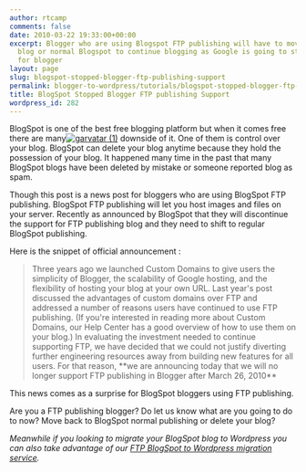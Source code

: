 ```yaml
---
author: rtcamp
comments: false
date: 2010-03-22 19:33:00+00:00
excerpt: Blogger who are using Blogspot FTP publishing will have to move to self hosted
  blog or normal Blogspot to continue blogging as Google is going to stop FTP publishing
  for blogger
layout: page
slug: blogspot-stopped-blogger-ftp-publishing-support
permalink: blogger-to-wordpress/tutorials/blogspot-stopped-blogger-ftp-publishing-support/
title: BlogSpot Stopped Blogger FTP publishing Support
wordpress_id: 282
---
```


BlogSpot is one of the best free blogging platform but when it comes free there are many[![garvatar (1)](https://rtcamp.com/wp-content/uploads/2010/03/garvatar1_thumb.png)](https://rtcamp.com/wp-content/uploads/2010/03/garvatar1.png) downside of it. One of them is control over your blog. BlogSpot can delete your blog anytime because they hold the possession of your blog. It happened many time in the past that many BlogSpot blogs have been deleted by mistake or someone reported blog as spam.

Though this post is a news post for bloggers who are using BlogSpot FTP publishing. BlogSpot FTP publishing will let you host images and files on your server. Recently as announced by BlogSpot that they will discontinue the support for FTP publishing blog and they need to shift to regular BlogSpot publishing.

Here is the snippet of official announcement :


<blockquote>Three years ago we launched Custom Domains to give users the simplicity of Blogger, the scalability of Google hosting, and the flexibility of hosting your blog at your own URL. Last year's post discussed the advantages of custom domains over FTP and addressed a number of reasons users have continued to use FTP publishing. (If you're interested in reading more about Custom Domains, our Help Center has a good overview of how to use them on your blog.) In evaluating the investment needed to continue supporting FTP, we have decided that we could not justify diverting further engineering resources away from building new features for all users.
For that reason, **we are announcing today that we will no longer support FTP publishing in Blogger after March 26, 2010**</blockquote>


This news comes as a surprise for BlogSpot bloggers using FTP publishing.

Are you a FTP publishing blogger? Do let us know what are you going to do to now? Move back to BlogSpot normal publishing or delete your blog?

_Meanwhile if you looking to migrate your BlogSpot blog to Wordpress you can also take advantage of our _[_FTP BlogSpot to Wordpress migration service_](http://bloggertowp.org/)_._

